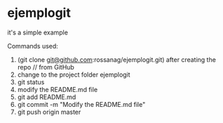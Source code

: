 # ejemplogit
it's a simple example

Commands used:
1. (git clone git@github.com:rossanag/ejemplogit.git) after creating the repo  // from GitHub  	
2. change to the project folder ejemplogit  
3. git status  
4. modify the README.md file  
5. git add README.md   
6. git commit -m "Modify the README.md file"  
7. git push origin master  
